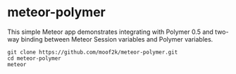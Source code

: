 # meteor-polymer

This simple Meteor app demonstrates integrating with Polymer 0.5
and two-way binding between Meteor Session variables and Polymer variables.

    git clone https://github.com/moof2k/meteor-polymer.git
    cd meteor-polymer
    meteor
